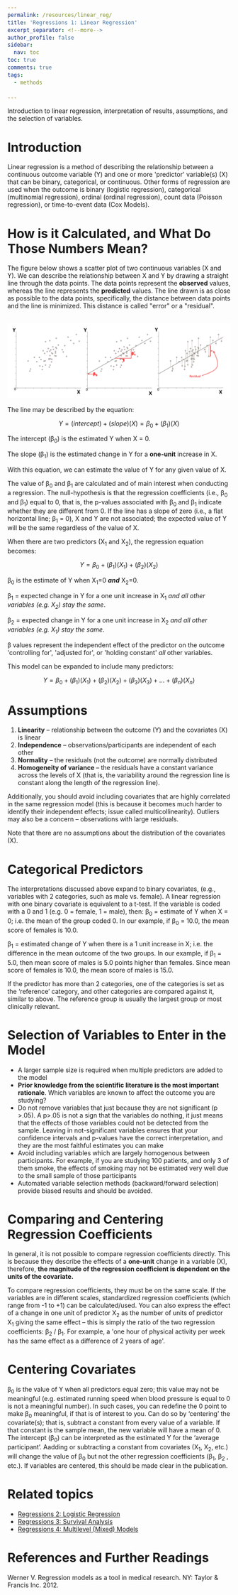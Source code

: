 ```yaml
---
permalink: /resources/linear_reg/
title: 'Regressions 1: Linear Regression'
excerpt_separator: <!--more-->
author_profile: false
sidebar: 
  nav: toc
toc: true
comments: true
tags:
  - methods

---
```


Introduction to linear regression, interpretation of results, assumptions, and the selection of variables.
<!--more-->

# Introduction 
Linear regression is a method of describing the relationship between a continuous outcome variable (Y) and one or more 'predictor' variable(s) (X) that can be binary, categorical, or continuous. Other forms of regression are used when the outcome is binary (logistic regression), categorical (multinomial regression), ordinal (ordinal regression), count data (Poisson regression), or time-to-event data (Cox Models).


# How is it Calculated, and What Do Those Numbers Mean?

The figure below shows a scatter plot of two continuous variables (X and Y). We can describe the relationship between X and Y by drawing a straight line through the data points. The data points represent the **observed** values, whereas the line represents the **predicted** values. The  line drawn is as close as possible to the data points, specifically, the distance between data points and the line is minimized. This distance is called  "error" or a "residual". 

<br/><img src='/images/posts/regressions/linear/linear1.JPG'>  <br/>


The line may be described by the equation: 

$$ Y = (intercept)+(slope)(X) = β_0 + (β_1)(X) $$

The intercept (β<sub>0</sub>) is the estimated Y when X = 0.

The slope (β<sub>1</sub>) is the estimated change in Y for a **one-unit** increase in X.

With this equation, we can estimate the value of Y for any given value of X.

The value of β<sub>0</sub> and β<sub>1</sub> are calculated and of main interest when conducting a regression. The null-hypothesis is that the regression coefficients (i.e., β<sub>0</sub> and β<sub>1</sub>) equal to 0, that is, the p-values associated with β<sub>0</sub> and β<sub>1</sub> indicate whether they are different from 0. If the line has a slope of zero (i.e., a flat horizontal line; β<sub>1</sub> = 0), X and Y are not associated; the expected value of Y will be the same regardless of the value of X.


When there are two predictors (X<sub>1</sub> and X<sub>2</sub>), the regression equation becomes:

$$ Y = β_0 + (β_1)(X_1) + (β_2)(X_2) $$



β<sub>0</sub> is the estimate of Y when X<sub>1</sub>=0 ***and*** X<sub>2</sub>=0.

β<sub>1</sub> = expected change in Y for a one unit increase in X<sub>1</sub> *and all other variables (e.g. X<sub>2</sub>) stay the same*.

β<sub>2</sub> = expected change in Y for a one unit increase in X<sub>2</sub> *and all other variables (e.g. X<sub>1</sub>) stay the same*.

β values represent the independent effect of the predictor on the outcome 'controlling for', 'adjusted for', or 'holding constant' *all* other variables. 


This model can be expanded to include many predictors: 

$$ Y = β_0 + (β_1)(X_1) + (β_2)(X_2) + (β_3)(X_3) +... + (β_n)(X_n)$$


# Assumptions
1.  **Linearity** – relationship between the outcome (Y) and the covariates (X) is linear
2.  **Independence** – observations/participants are independent  of each other
3.  **Normality** – the residuals (not the outcome) are normally distributed
4.  **Homogeneity of variance** – the residuals have a constant variance across the levels of X (that is, the variability around the regression line is constant along the length of the regression line).

Additionally, you should avoid including covariates that are highly correlated in the same regression model (this is because it becomes much harder to identify their independent effects; issue called multicollinearity). Outliers may also be a concern – observations with large residuals.

Note that there are no assumptions about the distribution of the covariates (X). 


# Categorical Predictors 
The interpretations discussed above expand to binary covariates, (e.g., variables with 2 categories, such as male vs. female). A linear regression with one binary covariate is equivalent to a t-test. If the variable is coded with a 0 and 1 (e.g. 0 = female, 1 = male), then: 
β<sub>0</sub> = estimate of Y when X = 0; i.e. the mean of the group coded 0. In our example, if β<sub>0</sub> = 10.0, the mean score of females is 10.0.

β<sub>1</sub> = estimated change of Y when there is a 1 unit increase in X; i.e. the difference in the mean outcome of the two groups. In our example, if β<sub>1</sub>  = 5.0, then mean score of males is 5.0 points higher than females. Since mean score of females is 10.0, the mean score of males is 15.0. 

If the predictor has more than 2 categories, one of the categories is set as the ‘reference’ category, and other categories are compared against it, similar to above. The reference group is usually the largest group or most clinically relevant.

# Selection of Variables to Enter in the Model
- A larger sample size is required when multiple predictors are added to the model
- **Prior knowledge from the scientific literature is the most important rationale**. Which variables are known to affect the outcome you are studying?
- Do not remove variables that just because they are not significant (p >.05). A p>.05 is not a sign that the variables do nothing, it just means that the effects of those variables could not be detected from the sample. Leaving in not-significant variables ensures that your confidence intervals and p-values have the correct interpretation, and they are the most faithful estimates you can make
- Avoid including variables which are largely homogenous between participants. For example, if you are studying 100 patients, and only 3 of them smoke, the effects of smoking may not be estimated very well due to the small sample of those participants
- Automated variable selection methods (backward/forward selection) provide biased results and should be avoided. 

# Comparing and Centering Regression Coefficients
In general, it is not possible to compare regression coefficients directly. This is because they describe the effects of a **one-unit** change in a variable (X), therefore, **the magnitude of the regression coefficient is dependent on the units of the covariate.** 

To compare regression coefficients, they must be on the same scale. If the variables are in different scales, standardized regression coefficients (which range from -1 to +1) can be calculated/used. You can also express the effect of a change in one unit of predictor X<sub>2</sub> as the number of units of predictor X<sub>1</sub> giving the same effect – this is simply the ratio of the two regression coefficients:    β<sub>2</sub> / β<sub>1</sub>. For example, a 'one hour of physical activity per week has the same effect as a difference of 2 years of age'. 

# Centering Covariates
β<sub>0</sub> is the value of Y when all predictors equal zero; this value may not be meaningful (e.g. estimated running speed when blood pressure is equal to 0 is not a meaningful number). In such cases, you can redefine the 0 point to make β<sub>0</sub> meaningful, if that is of interest to you. Can do so by ‘centering’ the covariate(s); that is, subtract a constant from every value of a variable. If that constant is the sample mean, the new variable will have a mean of 0. The intercept (β<sub>0</sub>) can be interpreted as the estimated Y for the ‘average participant’. Aadding or subtracting a constant from covariates (X<sub>1</sub>, X<sub>2</sub>, etc.) will change the value of β<sub>0</sub> but not the other regression coefficients (β<sub>1</sub>, β<sub>2</sub> , etc.). If variables are centered, this should be made clear in the publication.

# Related topics
- [Regressions 2: Logistic Regression](/resources/logistic_reg/)
- [Regressions 3: Survival Analysis](/resources/surival_reg/)
- [Regressions 4: Multilevel (Mixed) Models](/resources/multilevel_models/)

# References and Further Readings
Werner V. Regression models as a tool in medical research. NY: Taylor & Francis Inc. 2012.


